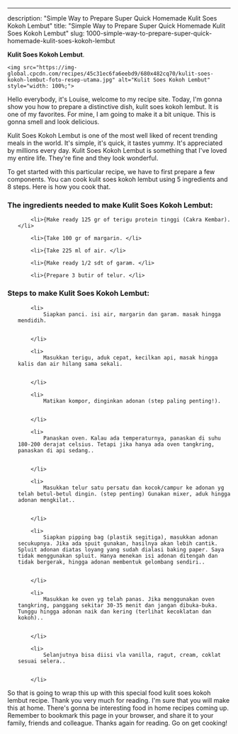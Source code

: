 ---
description: "Simple Way to Prepare Super Quick Homemade Kulit Soes Kokoh Lembut"
title: "Simple Way to Prepare Super Quick Homemade Kulit Soes Kokoh Lembut"
slug: 1000-simple-way-to-prepare-super-quick-homemade-kulit-soes-kokoh-lembut

<p>
	<strong>Kulit Soes Kokoh Lembut</strong>. 
	
</p>
<p>
	
	<img src="https://img-global.cpcdn.com/recipes/45c31ec6fa6eebd9/680x482cq70/kulit-soes-kokoh-lembut-foto-resep-utama.jpg" alt="Kulit Soes Kokoh Lembut" style="width: 100%;">
	
	
</p>
<p>
	Hello everybody, it's Louise, welcome to my recipe site. Today, I'm gonna show you how to prepare a distinctive dish, kulit soes kokoh lembut. It is one of my favorites. For mine, I am going to make it a bit unique. This is gonna smell and look delicious.
</p>
	
<p>
	
</p>
<p>
	Kulit Soes Kokoh Lembut is one of the most well liked of recent trending meals in the world. It's simple, it's quick, it tastes yummy. It's appreciated by millions every day. Kulit Soes Kokoh Lembut is something that I've loved my entire life. They're fine and they look wonderful.
</p>

<p>
To get started with this particular recipe, we have to first prepare a few components. You can cook kulit soes kokoh lembut using 5 ingredients and 8 steps. Here is how you cook that.
</p>

<h3>The ingredients needed to make Kulit Soes Kokoh Lembut:</h3>

<ol>
	
		<li>{Make ready 125 gr of terigu protein tinggi (Cakra Kembar). </li>
	
		<li>{Take 100 gr of margarin. </li>
	
		<li>{Take 225 ml of air. </li>
	
		<li>{Make ready 1/2 sdt of garam. </li>
	
		<li>{Prepare 3 butir of telur. </li>
	
</ol>
<p>
	
</p>

<h3>Steps to make Kulit Soes Kokoh Lembut:</h3>

<ol>
	
		<li>
			Siapkan panci. isi air, margarin dan garam. masak hingga mendidih.
			
			
		</li>
	
		<li>
			Masukkan terigu, aduk cepat, kecilkan api, masak hingga kalis dan air hilang sama sekali.
			
			
		</li>
	
		<li>
			Matikan kompor, dinginkan adonan (step paling penting!).
			
			
		</li>
	
		<li>
			Panaskan oven. Kalau ada temperaturnya, panaskan di suhu 180-200 derajat celsius. Tetapi jika hanya ada oven tangkring, panaskan di api sedang..
			
			
		</li>
	
		<li>
			Masukkan telur satu persatu dan kocok/campur ke adonan yg telah betul-betul dingin. (step penting) Gunakan mixer, aduk hingga adonan mengkilat..
			
			
		</li>
	
		<li>
			Siapkan pipping bag (plastik segitiga), masukkan adonan secukupnya. Jika ada spuit gunakan, hasilnya akan lebih cantik. Spluit adonan diatas loyang yang sudah dialasi baking paper. Saya tidak menggunakan spluit. Hanya menekan isi adonan ditengah dan tidak bergerak, hingga adonan membentuk gelombang sendiri..
			
			
		</li>
	
		<li>
			Masukkan ke oven yg telah panas. Jika menggunakan oven tangkring, panggang sekitar 30-35 menit dan jangan dibuka-buka. Tunggu hingga adonan naik dan kering (terlihat kecoklatan dan kokoh)..
			
			
		</li>
	
		<li>
			Selanjutnya bisa diisi vla vanilla, ragut, cream, coklat sesuai selera..
			
			
		</li>
	
</ol>

<p>
	
</p>

<p>
	So that is going to wrap this up with this special food kulit soes kokoh lembut recipe. Thank you very much for reading. I'm sure that you will make this at home. There's gonna be interesting food in home recipes coming up. Remember to bookmark this page in your browser, and share it to your family, friends and colleague. Thanks again for reading. Go on get cooking!
</p>
